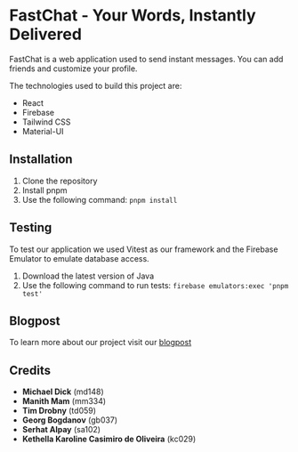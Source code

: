 # FastChat - Your Words, Instantly Delivered

FastChat is a web application used to send instant messages. You can add friends and customize your profile.

The technologies used to build this project are:

- React
- Firebase
- Tailwind CSS
- Material-UI

## Installation

1. Clone the repository
2. Install pnpm
3. Use the following command: `pnpm install`

## Testing

To test our application we used Vitest as our framework and the Firebase Emulator to emulate database access.

1. Download the latest version of Java
2. Use the following command to run tests: `firebase emulators:exec 'pnpm test'`

## Blogpost 

To learn more about our project visit our [blogpost](https://blog.mi.hdm-stuttgart.de/index.php/2023/09/13/fastchat-your-words-instantly-delivered/)

## Credits

- **Michael Dick** (md148)             
- **Manith Mam** (mm334)              
- **Tim Drobny** (td059)          
- **Georg Bogdanov** (gb037)
- **Serhat Alpay** (sa102)        
- **Kethella Karoline Casimiro de Oliveira** (kc029)
                        
